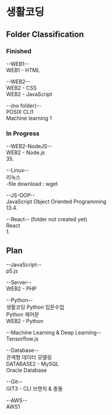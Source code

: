 # 생활코딩 

## Folder Classification

### Finished

--WEB1-- \
WEB1 - HTML

--WEB2-- \
WEB2 - CSS \
WEB2 - JavaScript

--(no folder)-- \
POSIX CLI1 \
Machine learning 1


### In Progress

--WEB2-NodeJS-- \
WEB2 - Node.js \
35.

--Linux-- \
리눅스 \
-file download : wget

--JS-OOP-- \
JavaScript Object Oriented Programming \
13.4.

--React-- (folder not created yet) \
React \
1.


## Plan

--JavaScript-- \
p5.js

--Server-- \
WEB2 - PHP

--Python-- \
생활코딩 Python 입문수업 \
Python 제어문 \
WEB2 - Python

--Machine Learning & Deep Learning-- \
Tensorflow.js

--Database-- \
관계형 데이터 모델링 \
DATABASE2 - MySQL \
Oracle Database

--Git-- \
GIT3 - CLI 브랜치 & 충돌

--AWS-- \
AWS1

